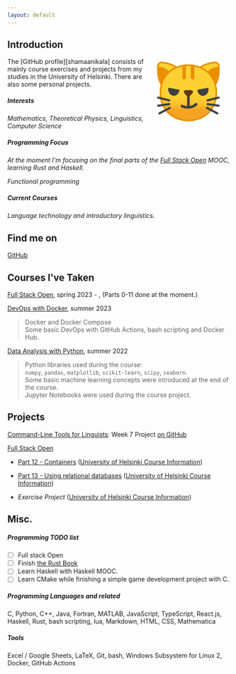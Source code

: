 ```yaml
---
layout: default
---
```


## Introduction

<img src="assets/images/Google-Noto-Emoji-Smileys-10109-cat-face-with-wry-smile.1024.png" alt="Photo" hspace="20" width="30%" align="right"/>
The [GitHub profile][shamaanikala] consists of mainly course exercises and projects from my studies in the University of Helsinki.
There are also some personal projects.

##### Interests

_Mathematics, Theoretical Physics, Linguistics, Computer Science_

##### Programming Focus

_At the moment I'm focusing on the final parts of the [Full Stack Open][Full Stack Open] MOOC, learning Rust and Haskell._

_Functional programming_

##### Current Courses

_Language technology and introductory linguistics._

## Find me on

[GitHub][shamaanikala]

<!-- ## Contact -->

<!-- My email address is of the form first_name.last_name@helsinki.fi. -->

## Courses I've Taken

[Full Stack Open][Full Stack Open], spring 2023 - , (Parts 0-11 done at the moment.)

[DevOps with Docker](https://devopswithdocker.com/), summer 2023

> Docker and Docker Compose  
> Some basic DevOps with GitHub Actions, bash scripting and Docker Hub.

[Data Analysis with Python](https://dap-21.mooc.fi/), summer 2022

> Python libraries used during the course:  
> `numpy`, `pandas`, `matplotlib`, `scikit-learn`, `scipy`, `seaborn`.  
> Some basic machine learning concepts were introduced at the end of the course.  
> Jupyter Notebooks were used during the course project.

<!-- > I chose the fossil analysis course project. -->

## Projects

[Command-Line Tools for Linguists][cmdline-course-page]: Week 7 Project [on GitHub](https://github.com/shamaanikala/cmdline-course)

[Full Stack Open][Full Stack Open]

- [Part 12 - Containers](https://fullstackopen.com/en/part12) ([University of Helsinki Course Information](https://studies.helsinki.fi/kurssit/toteutus/otm-bb07e139-3de0-4cb3-843d-414b1bb992cc/CSM141084))

- [Part 13 - Using relational databases](https://fullstackopen.com/en/part13) ([University of Helsinki Course Information](https://studies.helsinki.fi/kurssit/toteutus/otm-024c8a43-2d9a-411a-a543-ca3dadcdcab6/CSM14114))

- _Exercise Project_ ([University of Helsinki Course Information](https://studies.helsinki.fi/kurssit/toteutus/otm-85bb770f-ef2f-4bde-984d-5c753bf6a442/CSM141093))

## Misc.

##### Programming TODO list

- [ ] Full stack Open
- [ ] Finish [the Rust Book](https://doc.rust-lang.org/book/)
- [ ] Learn Haskell with Haskell MOOC.
- [ ] Learn CMake while finishing a simple game development project with C.

##### Programming Languages and related

C, Python, C++, Java, Fortran, MATLAB, JavaScript, TypeScript, React.js, Haskell, Rust, bash scripting, lua, Markdown, HTML, CSS, Mathematica

##### Tools

Excel / Google Sheets, LaTeX, Git, bash, Windows Subsystem for Linux 2, Docker, GitHub Actions

<!-- markdown link references-->

[shamaanikala]: https://github.com/shamaanikala
[cmdline-course-page]: https://studies.helsinki.fi/kurssit/toteutus/hy-opt-cur-2324-261401a1-c550-4436-91b9-7edf4a1a3b57
[Full Stack Open]: https://fullstackopen.com/
